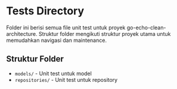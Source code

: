 # Tests Directory

Folder ini berisi semua file unit test untuk proyek go-echo-clean-architecture. Struktur folder mengikuti struktur proyek utama untuk memudahkan navigasi dan maintenance.

## Struktur Folder

- `models/` - Unit test untuk model
- `repositories/` - Unit test untuk repository